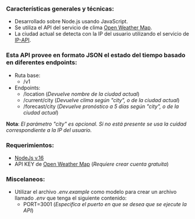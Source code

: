 ### Características generales y técnicas:

- Desarrollado sobre Node.js usando JavaScript.
- Se utiliza el API del servicio de clima [Open Weather Map](https://openweathermap.org/).
- La ciudad actual se detecta con la IP del usuario utilizando el servicio de [IP-API](https://ip-api.com/).

### Esta API provee en formato JSON el estado del tiempo basado en diferentes endpoints:

- Ruta base:
  - /v1
- Endpoints:
  - /location (_Devuelve nombre de la ciudad actual_)
  - /current/city (_Devuelve clima según "city", o de la ciudad actual_)
  - /forecast/city (_Devuelve pronóstico a 5 días según "city", o de la ciudad actual_)

**Nota**: _El parámetro "city" es opcional. Si no está presente se usa la cuidad correspondiente a la IP del usuario._

### Requerimientos:

- [NodeJs v.16](https://nodejs.org/es/)
- API KEY de [Open Weather Map](https://openweathermap.org/) (_Requiere crear cuenta gratuita_)

### Miscelaneos:

- Utilizar el archivo _.env.example_ como modelo para crear un archivo llamado _.env_ que tenga el siguiente contenido:
  - PORT=3001 (_Especifica el puerto en que se desea que se ejecute la API_)
